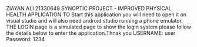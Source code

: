 ZIAYAN ALI
21330649
SYNOPTIC PROJECT - IMPROVED PHYSICAL HEALTH APPLICATION
TO Start this application you will need to open it on visual studio and will also need android studio running a phone emulator.
THE LOGIN page is a simulated page to show the login system please follow the details below to enter the application.Thnak you
USERNAME: user
Password: 1234

